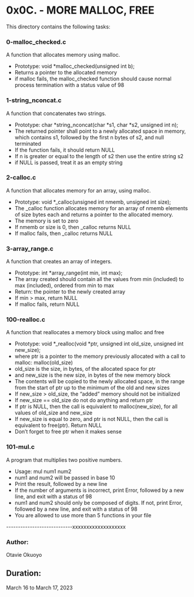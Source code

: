 # 0x0C. - MORE MALLOC, FREE

This directory contains the following tasks:

### 0-malloc_checked.c
A function that allocates memory using malloc.
- Prototype: void \*malloc_checked(unsigned int b);
- Returns a pointer to the allocated memory
- if malloc fails, the malloc_checked function should cause normal process termination with a status value of 98

### 1-string_nconcat.c
A function that concatenates two strings.
- Prototype: char \*string_nconcat(char \*s1, char \*s2, unsigned int n);
- The returned pointer shall point to a newly allocated space in memory, which contains s1, followed by the first n bytes of s2, and null terminated
- If the function fails, it should return NULL
- If n is greater or equal to the length of s2 then use the entire string s2
- if NULL is passed, treat it as an empty string

### 2-calloc.c
A function that allocates memory for an array, using malloc.
- Prototype: void \*\_calloc(unsigned int nmemb, unsigned int size);
- The \_calloc function allocates memory for an array of nmemb elements of size bytes each and returns a pointer to the allocated memory.
- The memory is set to zero
- If nmemb or size is 0, then \_calloc returns NULL
- If malloc fails, then \_calloc returns NULL

### 3-array_range.c
A function that creates an array of integers.
- Prototype: int \*array_range(int min, int max);
- The array created should contain all the values from min (included) to max (included), ordered from min to max
- Return: the pointer to the newly created array
- If min > max, return NULL
- If malloc fails, return NULL

### 100-realloc.c
A function that reallocates a memory block using malloc and free
- Prototype: void \*\_realloc(void \*ptr, unsigned int old_size, unsigned int new_size);
- where ptr is a pointer to the memory previously allocated with a call to malloc: malloc(old_size)
- old_size is the size, in bytes, of the allocated space for ptr
- and new_size is the new size, in bytes of the new memory block
- The contents will be copied to the newly allocated space, in the range from the start of ptr up to the minimum of the old and new sizes
- If new_size > old_size, the “added” memory should not be initialized
- If new_size == old_size do not do anything and return ptr
- If ptr is NULL, then the call is equivalent to malloc(new_size), for all values of old_size and new_size
- If new_size is equal to zero, and ptr is not NULL, then the call is equivalent to free(ptr). Return NULL
- Don’t forget to free ptr when it makes sense

### 101-mul.c
A program that multiplies two positive numbers.
- Usage: mul num1 num2
- num1 and num2 will be passed in base 10
- Print the result, followed by a new line
- If the number of arguments is incorrect, print Error, followed by a new line, and exit with a status of 98
- num1 and num2 should only be composed of digits. If not, print Error, followed by a new line, and exit with a status of 98
- You are allowed to use more than 5 functions in your file


----------------------------xxxxxxxxxxxxxxxxxxx

### Author:
Otavie Okuoyo

## Duration:
March 16 to March 17, 2023
